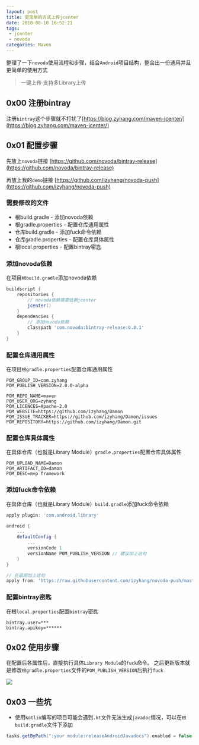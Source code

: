 ```yaml
---
layout: post
title: 更简单的方式上传jcenter
date: 2018-08-10 16:52:21
tags:
 - jcenter
 - novoda
categories: Maven
---
```


整理了一下`novoda`使用流程和步骤，结合`Android`项目结构，整合出一份通用并且更简单的使用方式

> 一键上传
> 支持多Library上传

<!-- More -->

## 0x00 注册bintray

注册`bintray`这个步骤就不打扰了[https://blog.zyhang.com/maven-jcenter/](https://blog.zyhang.com/maven-jcenter/)

## 0x01 配置步骤

先放上`novoda`链接
[https://github.com/novoda/bintray-release](https://github.com/novoda/bintray-release)

再放上我的`demo`链接
[https://github.com/izyhang/novoda-push](https://github.com/izyhang/novoda-push)

### 需要修改的文件

- 根build.gradle - 添加novoda依赖
- 根gradle.properties - 配置仓库通用属性
- 仓库build.gradle - 添加fuck命令依赖
- 仓库gradle.properties - 配置仓库具体属性
- 根local.properties - 配置bintray密匙

### 添加novoda依赖

在项目`根build.gradle`添加novoda依赖
``` groovy
buildscript {
    repositories {
        // novoda依赖需要依赖jcenter
        jcenter()
    }
    dependencies {
        // 添加novoda依赖
        classpath 'com.novoda:bintray-release:0.8.1'
    }
}
```

### 配置仓库通用属性

在项目`根gradle.properties`配置仓库通用属性
``` properties
POM_GROUP_ID=com.zyhang
POM_PUBLISH_VERSION=2.0.0-alpha

POM_REPO_NAME=maven
POM_USER_ORG=zyhang
POM_LICENCES=Apache-2.0
POM_WEBSITE=https://github.com/izyhang/Damon
POM_ISSUE_TRACKER=https://github.com/izyhang/Damon/issues
POM_REPOSITORY=https://github.com/izyhang/Damon.git
```

### 配置仓库具体属性

在具体仓库（也就是Library Module）`gradle.properties`配置仓库具体属性
``` properties
POM_UPLOAD_NAME=Damon
POM_ARTIFACT_ID=damon
POM_DESC=mvp framework
```

### 添加fuck命令依赖

在具体仓库（也就是Library Module）`build.gradle`添加fuck命令依赖
``` groovy
apply plugin: 'com.android.library'

android {
    ...
    defaultConfig {
        ...
        versionCode 1
        versionName POM_PUBLISH_VERSION // 建议加上这句
    }
}

// 在底部加上这句
apply from: 'https://raw.githubusercontent.com/izyhang/novoda-push/master/gradle/push.gradle'
```

### 配置bintray密匙

在根`local.properties`配置`bintray`密匙
``` properties
bintray.user=***
bintray.apikey=******
```

## 0x02 使用步骤

在配置后各属性后，直接执行具体`Library Module`的`fuck`命令。
之后更新版本就是修改`根gradle.properties`文件的`POM_PUBLISH_VERSION`后执行`fuck`

![](http://images.zyhang.com/18-8-10/69524790.jpg)

## 0x03 一些坑

- 使用`kotlin`编写的项目可能会遇到`.kt`文件无法生成`javadoc`情况，可以在`根build.gradle`文件下添加
``` groovy
tasks.getByPath(":your module:releaseAndroidJavadocs").enabled = false
```